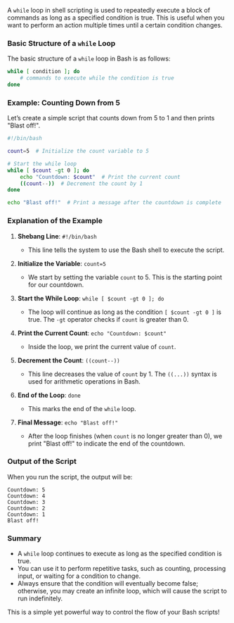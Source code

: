 A `while` loop in shell scripting is used to repeatedly execute a block of commands as long as a specified condition is true. This is useful when you want to perform an action multiple times until a certain condition changes.

### Basic Structure of a `while` Loop

The basic structure of a `while` loop in Bash is as follows:

```bash
while [ condition ]; do
    # commands to execute while the condition is true
done
```

### Example: Counting Down from 5

Let’s create a simple script that counts down from 5 to 1 and then prints "Blast off!".

```bash
#!/bin/bash

count=5  # Initialize the count variable to 5

# Start the while loop
while [ $count -gt 0 ]; do
    echo "Countdown: $count"  # Print the current count
    ((count--))  # Decrement the count by 1
done

echo "Blast off!"  # Print a message after the countdown is complete
```

### Explanation of the Example

1. **Shebang Line**: `#!/bin/bash`
   - This line tells the system to use the Bash shell to execute the script.

2. **Initialize the Variable**: `count=5`
   - We start by setting the variable `count` to 5. This is the starting point for our countdown.

3. **Start the While Loop**: `while [ $count -gt 0 ]; do`
   - The loop will continue as long as the condition `[ $count -gt 0 ]` is true. The `-gt` operator checks if `count` is greater than 0.

4. **Print the Current Count**: `echo "Countdown: $count"`
   - Inside the loop, we print the current value of `count`.

5. **Decrement the Count**: `((count--))`
   - This line decreases the value of `count` by 1. The `((...))` syntax is used for arithmetic operations in Bash.

6. **End of the Loop**: `done`
   - This marks the end of the `while` loop.

7. **Final Message**: `echo "Blast off!"`
   - After the loop finishes (when `count` is no longer greater than 0), we print "Blast off!" to indicate the end of the countdown.

### Output of the Script

When you run the script, the output will be:

```
Countdown: 5
Countdown: 4
Countdown: 3
Countdown: 2
Countdown: 1
Blast off!
```

### Summary

- A `while` loop continues to execute as long as the specified condition is true.
- You can use it to perform repetitive tasks, such as counting, processing input, or waiting for a condition to change.
- Always ensure that the condition will eventually become false; otherwise, you may create an infinite loop, which will cause the script to run indefinitely.

This is a simple yet powerful way to control the flow of your Bash scripts!
